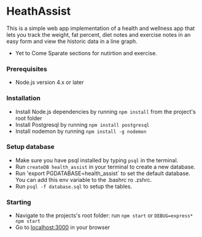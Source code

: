 # HeathAssist
This is a simple web app implementation of a health and wellness app that lets you track the weight, fat percent, diet notes and exercise notes
in an easy form and view the historic data in a line graph.

* Yet to Come
Sparate sections for nutirtion and exercise.

### Prerequisites
* Node.js version 4.x or later

### Installation
* Install Node.js dependencies by running `npm install` from the project's root folder
* Install Postgresql by running `npm install postgresql`
* Install nodemon by running `npm install -g nodemon`

### Setup database
* Make sure you have psql installed by typing `psql` in the terminal.
* Run `createDB health_assist` in your terminal to create a new database.
* Run 'export PGDATABASE=health_assist` to set the default database. You can add this env variable to the .bashrc ro .zshrc.
* Run `psql -f database.sql` to setup the tables.

### Starting
* Navigate to the projects's root folder: run `npm start` or `DEBUG=express* npm start`
* Go to [localhost:3000](http://localhost:3000) in your browser
